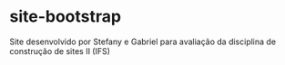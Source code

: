 # site-bootstrap
 Site desenvolvido por Stefany e Gabriel para avaliação da disciplina de construção de sites II (IFS)
